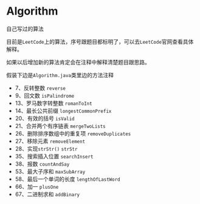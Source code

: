 # Algorithm
自己写过的算法

目前是```LeetCode```上的算法，序号跟题目都标明了，可以去```LeetCode```官网查看具体解释。

如果以后增加新的算法肯定会在注释中解释清楚题目跟思路。

假装下边是```Algorithm.java```类里边的方法注释

- 7、反转整数  ```reverse```
- 9、回文数  ```isPalindrome```
- 13、罗马数字转整数  ```romanToInt```
- 14、最长公共前缀  ```longestCommonPrefix```
- 20、有效的括号  ```isValid```
- 21、合并两个有序链表  ```mergeTwoLists```
- 26、删除排序数组中的重复项  ```removeDuplicates```
- 27、移除元素  ```removeElement```
- 28、实现```strStr()```  ```strStr```
- 35、搜索插入位置  ```searchInsert```
- 38、报数  ```countAndSay```
- 53、最大子序和  ```maxSubArray```
- 58、最后一个单词的长度  ```lengthOfLastWord```
- 66、加一   ```plusOne```
- 67、二进制求和  ```addBinary```
